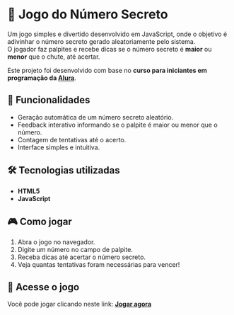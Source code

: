 # 🎯 Jogo do Número Secreto

Um jogo simples e divertido desenvolvido em JavaScript, onde o objetivo é adivinhar o número secreto gerado aleatoriamente pelo sistema.  
O jogador faz palpites e recebe dicas se o número secreto é **maior** ou **menor** que o chute, até acertar.

Este projeto foi desenvolvido com base no **curso para iniciantes em programação da [Alura](https://www.alura.com.br/)**.

## 🚀 Funcionalidades
- Geração automática de um número secreto aleatório.
- Feedback interativo informando se o palpite é maior ou menor que o número.
- Contagem de tentativas até o acerto.
- Interface simples e intuitiva.

## 🛠️ Tecnologias utilizadas
- **HTML5**
- **JavaScript**

## 🎮 Como jogar
1. Abra o jogo no navegador.
2. Digite um número no campo de palpite.
3. Receba dicas até acertar o número secreto.
4. Veja quantas tentativas foram necessárias para vencer!

## 🔗 Acesse o jogo
Você pode jogar clicando neste link: **[Jogar agora]()**  
